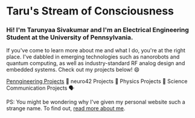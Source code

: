 # Taru's Stream of Consciousness
### Hi! I'm Tarunyaa Sivakumar and I'm an Electrical Engineering Student at the University of Pennsylvania.
If you've come to learn more about me and what I do, you're at the right place. I've dabbled in emerging technologies such as nanorobots and quantum computing, as well as industry-standard RF analog design and embedded systems. Check out my projects below! 😄

[Penngineering Projects](https://tarunyaa.github.io/penngineering-projects/) 🦾  neuro42 Projects 🧠  Physics Projects 🔭  Science Communication Projects 🗣
  
PS: You might be wondering why I've given my personal website such a strange name. To find out, [read more about me](https://tarunyaa.github.io/#more-about-me).

